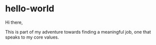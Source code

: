 # hello-world
Hi there,

This is part of my adventure towards finding a meaningful job, one that speaks to my core values.
